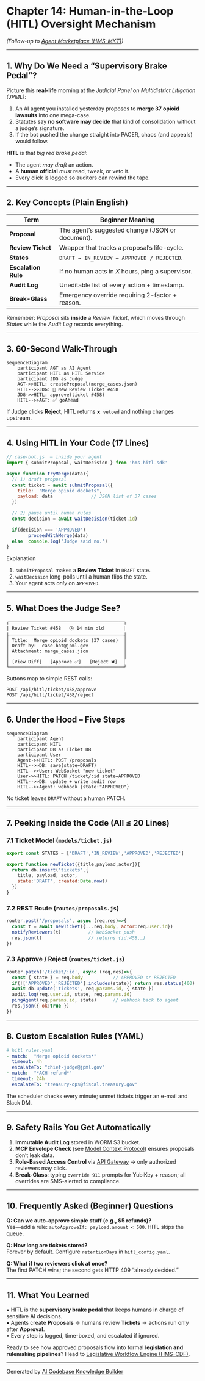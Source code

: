 # Chapter 14: Human-in-the-Loop (HITL) Oversight Mechanism  

*(Follow-up to [Agent Marketplace (HMS-MKT)](13_agent_marketplace__hms_mkt__.md))*  

---

## 1. Why Do We Need a “Supervisory Brake Pedal”?

Picture this **real-life** morning at the *Judicial Panel on Multidistrict Litigation (JPML)*:

1. An AI agent you installed yesterday proposes to **merge 37 opioid lawsuits** into one mega-case.  
2. Statutes say **no software may decide** that kind of consolidation without a judge’s signature.  
3. If the bot pushed the change straight into PACER, chaos (and appeals) would follow.

**HITL** is that *big red brake pedal*:

* The agent *may draft* an action.  
* A **human official** *must* read, tweak, or veto it.  
* Every click is logged so auditors can rewind the tape.

---

## 2. Key Concepts (Plain English)

| Term                | Beginner Meaning |
|---------------------|------------------|
| **Proposal**        | The agent’s suggested change (JSON or document). |
| **Review Ticket**   | Wrapper that tracks a proposal’s life-cycle.     |
| **States**          | `DRAFT → IN_REVIEW → APPROVED / REJECTED`.       |
| **Escalation Rule** | If no human acts in *X* hours, ping a supervisor.|
| **Audit Log**       | Uneditable list of every action + timestamp.     |
| **Break-Glass**     | Emergency override requiring 2-factor + reason.  |

Remember: *Proposal* sits **inside** a *Review Ticket*, which moves through *States* while the *Audit Log* records everything.

---

## 3. 60-Second Walk-Through

```mermaid
sequenceDiagram
    participant AGT as AI Agent
    participant HITL as HITL Service
    participant JDG as Judge
    AGT->>HITL: createProposal(merge_cases.json)
    HITL-->>JDG: 📮 New Review Ticket #458
    JDG->>HITL: approve(ticket #458)
    HITL-->>AGT: ✅ goAhead
```

If Judge clicks **Reject**, HITL returns `❌ vetoed` and nothing changes upstream.

---

## 4. Using HITL in Your Code (17 Lines)

```javascript
// case-bot.js  – inside your agent
import { submitProposal, waitDecision } from 'hms-hitl-sdk'

async function tryMerge(data){
  // 1) draft proposal
  const ticket = await submitProposal({
    title:  "Merge opioid dockets",
    payload: data              // JSON list of 37 cases
  })

  // 2) pause until human rules
  const decision = await waitDecision(ticket.id)

  if(decision === 'APPROVED')
        proceedWithMerge(data)
  else  console.log('Judge said no.')
}
```

Explanation  
1. `submitProposal` makes a **Review Ticket** in `DRAFT` state.  
2. `waitDecision` long-polls until a human flips the state.  
3. Your agent acts *only* on `APPROVED`.

---

## 5. What Does the Judge See?

```
┌──────────────────────────────────────────┐
│ Review Ticket #458   🕒 14 min old       │
├──────────────────────────────────────────┤
│ Title:  Merge opioid dockets (37 cases)  │
│ Draft by:  case-bot@jpml.gov             │
│ Attachment: merge_cases.json             │
│                                          │
│ [View Diff]   [Approve ✅]   [Reject ❌]  │
└──────────────────────────────────────────┘
```

Buttons map to simple REST calls:

```http
POST /api/hitl/ticket/458/approve
POST /api/hitl/ticket/458/reject
```

---

## 6. Under the Hood – Five Steps

```mermaid
sequenceDiagram
    participant Agent
    participant HITL
    participant DB as Ticket DB
    participant User
    Agent->>HITL: POST /proposals
    HITL-->>DB: save(state=DRAFT)
    HITL-->>User: WebSocket "new ticket"
    User->>HITL: PATCH /ticket/:id state=APPROVED
    HITL-->>DB: update + write audit row
    HITL-->>Agent: webhook {state:"APPROVED"}
```

No ticket leaves `DRAFT` without a human PATCH.

---

## 7. Peeking Inside the Code (All ≤ 20 Lines)

### 7.1 Ticket Model (`models/ticket.js`)

```javascript
export const STATES = ['DRAFT','IN_REVIEW','APPROVED','REJECTED']

export function newTicket({title,payload,actor}){
  return db.insert('tickets',{
    title, payload, actor,
    state:'DRAFT', created:Date.now()
  })
}
```

### 7.2 REST Route (`routes/proposals.js`)

```javascript
router.post('/proposals', async (req,res)=>{
  const t = await newTicket({...req.body, actor:req.user.id})
  notifyReviewers(t)          // WebSocket push
  res.json(t)                 // returns {id:458,…}
})
```

### 7.3 Approve / Reject (`routes/ticket.js`)

```javascript
router.patch('/ticket/:id', async (req,res)=>{
  const { state } = req.body           // APPROVED or REJECTED
  if(!['APPROVED','REJECTED'].includes(state)) return res.status(400)
  await db.update('tickets', req.params.id, { state })
  audit.log(req.user.id, state, req.params.id)
  pingAgent(req.params.id, state)      // webhook back to agent
  res.json({ ok:true })
})
```

---

## 8. Custom Escalation Rules (YAML)

```yaml
# hitl_rules.yaml
- match:  "Merge opioid dockets*"
  timeout: 4h
  escalateTo: "chief-judge@jpml.gov"
- match:  "*ACH refund*"
  timeout: 24h
  escalateTo: "treasury-ops@fiscal.treasury.gov"
```

The scheduler checks every minute; unmet tickets trigger an e-mail and Slack DM.

---

## 9. Safety Rails You Get Automatically

1. **Immutable Audit Log** stored in WORM S3 bucket.  
2. **MCP Envelope Check** (see [Model Context Protocol](12_model_context_protocol__hms_mcp__.md)) ensures proposals don’t leak data.  
3. **Role-Based Access Control** via [API Gateway](02_backend_api_gateway__hms_svc___hms_api__.md) → only authorized reviewers may click.  
4. **Break-Glass**: typing `override 911` prompts for YubiKey + reason; all overrides are SMS-alerted to compliance.

---

## 10. Frequently Asked (Beginner) Questions

**Q: Can we auto-approve simple stuff (e.g., $5 refunds)?**  
Yes—add a rule: `autoApproveIf: payload.amount < 500`. HITL skips the queue.

**Q: How long are tickets stored?**  
Forever by default. Configure `retentionDays` in `hitl_config.yaml`.

**Q: What if two reviewers click at once?**  
The first PATCH wins; the second gets HTTP 409 “already decided.”

---

## 11. What You Learned

• HITL is the **supervisory brake pedal** that keeps humans in charge of sensitive AI decisions.  
• Agents create **Proposals** → humans review **Tickets** → actions run only after **Approval**.  
• Every step is logged, time-boxed, and escalated if ignored.  

Ready to see how approved proposals flow into formal **legislation and rulemaking pipelines**? Head to [Legislative Workflow Engine (HMS-CDF)](15_legislative_workflow_engine__hms_cdf__.md).

---

Generated by [AI Codebase Knowledge Builder](https://github.com/The-Pocket/Tutorial-Codebase-Knowledge)